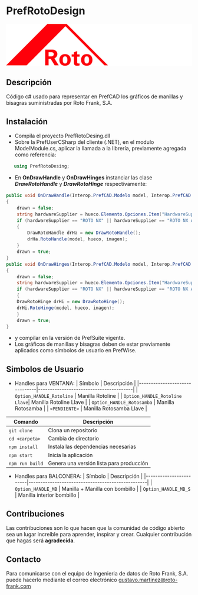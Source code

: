 # PrefRotoDesign
![screenshot](Roto_G3.jpg "Roto Frank SPN")

## Descripción
Código c# usado para representar en PrefCAD los gráficos de manillas y bisagras suministradas por Roto Frank, S.A. 

## Instalación

- Compila el proyecto PrefRotoDesing.dll
- Sobre la PrefUserCSharp del cliente (.NET), en el modulo ModelModule.cs, aplicar la llamada a la librería, previamente agregada como referencia: 
```csharp
   using PrefRotoDesing;
```  
- En **OnDrawHandle** y **OnDrawHinges** instanciar las clase ***DrawRotoHandle*** y ***DrawRotoHinge*** respectivamente:
```csharp
public void OnDrawHandle(Interop.PrefCAD.Modelo model, Interop.PrefCAD.Hueco hueco, Interop.PrefCAD.ModelImage imagen, out bool drawn)
{
    drawn = false;
    string hardwareSupplier = hueco.Elemento.Opciones.Item("HardwareSupplier");
    if (hardwareSupplier == "ROTO NX" || hardwareSupplier == "ROTO NX ALU")
    {
        DrawRotoHandle drHa = new DrawRotoHandle();
        drHa.RotoHandle(model, hueco, imagen);
    }
    drawn = true;
}
public void OnDrawHinges(Interop.PrefCAD.Modelo model, Interop.PrefCAD.Hueco hueco, Interop.PrefCAD.ModelImage imagen, out bool drawn)
{
    drawn = false;
    string hardwareSupplier = hueco.Elemento.Opciones.Item("HardwareSupplier");
    if (hardwareSupplier == "ROTO NX" || hardwareSupplier == "ROTO NX ALU")
    {
	DrawRotoHinge drHi = new DrawRotoHinge();
	drHi.RotoHinge(model, hueco, imagen);
    }
    drawn = true;
}
```  
- y compilar en la versión de PrefSuite vigente.
- Los gráficos de manillas y bisagras deben de estar previamente aplicados como símbolos de usuario en PrefWise.

## Simbolos de Usuario

- Handles para VENTANA:
| Símbolo                       | Descripción                            |
|-------------------------------|----------------------------------------|
| `Option_HANDLE_Rotoline`      | Manilla Rotoline                       |
| `Option_HANDLE_Rotoline Llave`| Manilla Rotoline Llave                 |
| `Option_HANDLE_Rotosamba`     | Manilla Rotosamba                      |
| `<PENDIENTE>`                 | Manilla Rotosamba Llave                |


| Comando          | Descripción                                      |
|-----------------|--------------------------------------------------|
| `git clone`     | Clona un repositorio                            |
| `cd <carpeta>`  | Cambia de directorio                           |
| `npm install`   | Instala las dependencias necesarias             |
| `npm start`     | Inicia la aplicación                            |
| `npm run build` | Genera una versión lista para producción        |

  
- Handles para BALCONERA:
| Símbolo                | Descripción                                      |
|------------------------|--------------------------------------------------|
| `Option_HANDLE_MB`     | Manilla + Manilla con bombillo                   |
| `Option_HANDLE_MB_S`   | Manilla interior bombillo                        |




## Contribuciones

Las contribuciones son lo que hacen que la comunidad de código abierto sea un lugar increíble para aprender, inspirar y crear. Cualquier contribución que hagas será **agradecida**.

## Contacto

Para comunicarse con el equipo de Ingenieria de datos de Roto Frank, S.A. puede hacerlo mediante el correo electrónico <gustavo.martinez@roto-frank.com>
